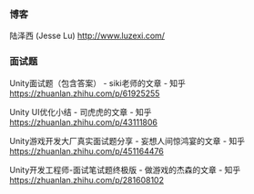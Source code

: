### 博客
陆泽西 (Jesse Lu)
http://www.luzexi.com/


### 面试题
Unity面试题（包含答案） - siki老师的文章 - 知乎
https://zhuanlan.zhihu.com/p/61925255

Unity UI优化小结 - 司虎虎的文章 - 知乎
https://zhuanlan.zhihu.com/p/43111806

Unity游戏开发大厂真实面试题分享 - 妄想人间惊鸿宴的文章 - 知乎
https://zhuanlan.zhihu.com/p/451164476

Unity开发工程师-面试笔试题终极版 - 做游戏的杰森的文章 - 知乎
https://zhuanlan.zhihu.com/p/281608102
